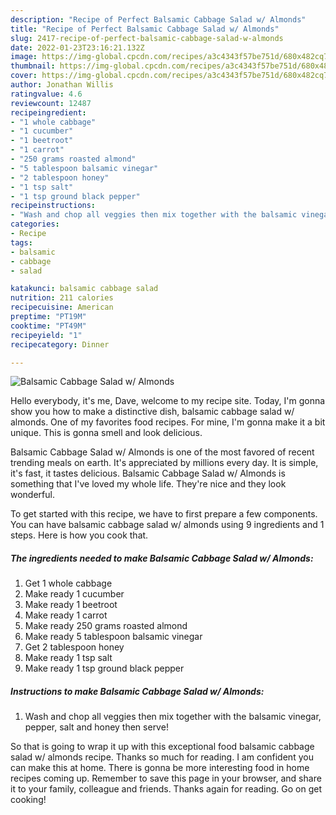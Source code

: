 ```yaml
---
description: "Recipe of Perfect Balsamic Cabbage Salad w/ Almonds"
title: "Recipe of Perfect Balsamic Cabbage Salad w/ Almonds"
slug: 2417-recipe-of-perfect-balsamic-cabbage-salad-w-almonds
date: 2022-01-23T23:16:21.132Z
image: https://img-global.cpcdn.com/recipes/a3c4343f57be751d/680x482cq70/balsamic-cabbage-salad-w-almonds-recipe-main-photo.jpg
thumbnail: https://img-global.cpcdn.com/recipes/a3c4343f57be751d/680x482cq70/balsamic-cabbage-salad-w-almonds-recipe-main-photo.jpg
cover: https://img-global.cpcdn.com/recipes/a3c4343f57be751d/680x482cq70/balsamic-cabbage-salad-w-almonds-recipe-main-photo.jpg
author: Jonathan Willis
ratingvalue: 4.6
reviewcount: 12487
recipeingredient:
- "1 whole cabbage"
- "1 cucumber"
- "1 beetroot"
- "1 carrot"
- "250 grams roasted almond"
- "5 tablespoon balsamic vinegar"
- "2 tablespoon honey"
- "1 tsp salt"
- "1 tsp ground black pepper"
recipeinstructions:
- "Wash and chop all veggies then mix together with the balsamic vinegar, pepper, salt and honey then serve!"
categories:
- Recipe
tags:
- balsamic
- cabbage
- salad

katakunci: balsamic cabbage salad 
nutrition: 211 calories
recipecuisine: American
preptime: "PT19M"
cooktime: "PT49M"
recipeyield: "1"
recipecategory: Dinner

---
```



![Balsamic Cabbage Salad w/ Almonds](https://img-global.cpcdn.com/recipes/a3c4343f57be751d/680x482cq70/balsamic-cabbage-salad-w-almonds-recipe-main-photo.jpg)

Hello everybody, it's me, Dave, welcome to my recipe site. Today, I'm gonna show you how to make a distinctive dish, balsamic cabbage salad w/ almonds. One of my favorites food recipes. For mine, I'm gonna make it a bit unique. This is gonna smell and look delicious.

Balsamic Cabbage Salad w/ Almonds is one of the most favored of recent trending meals on earth. It's appreciated by millions every day. It is simple, it's fast, it tastes delicious. Balsamic Cabbage Salad w/ Almonds is something that I've loved my whole life. They're nice and they look wonderful.




To get started with this recipe, we have to first prepare a few components. You can have balsamic cabbage salad w/ almonds using 9 ingredients and 1 steps. Here is how you cook that.

<!--inarticleads1-->

##### The ingredients needed to make Balsamic Cabbage Salad w/ Almonds:

1. Get 1 whole cabbage
1. Make ready 1 cucumber
1. Make ready 1 beetroot
1. Make ready 1 carrot
1. Make ready 250 grams roasted almond
1. Make ready 5 tablespoon balsamic vinegar
1. Get 2 tablespoon honey
1. Make ready 1 tsp salt
1. Make ready 1 tsp ground black pepper




<!--inarticleads2-->

##### Instructions to make Balsamic Cabbage Salad w/ Almonds:

1. Wash and chop all veggies then mix together with the balsamic vinegar, pepper, salt and honey then serve!




So that is going to wrap it up with this exceptional food balsamic cabbage salad w/ almonds recipe. Thanks so much for reading. I am confident you can make this at home. There is gonna be more interesting food in home recipes coming up. Remember to save this page in your browser, and share it to your family, colleague and friends. Thanks again for reading. Go on get cooking!
